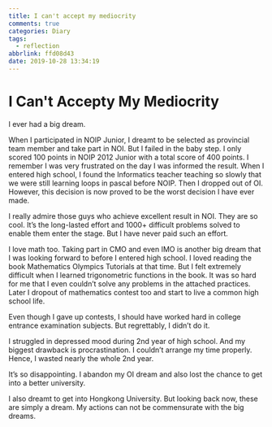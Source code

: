 ```yaml
---
title: I can't accept my mediocrity
comments: true
categories: Diary
tags:
  - reflection
abbrlink: ffd08d43
date: 2019-10-28 13:34:19
---
```


# I Can't Accepty My Mediocrity

I ever had a big dream. 

When I participated in NOIP Junior, I dreamt to be selected as provincial team member and take part in NOI. But I failed in the baby step. I only scored 100 points in NOIP 2012 Junior with a total score of 400 points. I remember I was very frustrated on the day I was informed the result. When I entered high school, I found the Informatics teacher teaching so slowly that we were still learning loops in pascal before NOIP. Then I dropped out of OI. However, this decision is now proved to be the worst decision I have ever made.

I really admire those guys who achieve excellent result in NOI. They are so cool. It’s the long-lasted effort and 1000+ difficult problems solved to enable them enter the stage. But I have never paid such an effort.

I love math too. Taking part in CMO and even IMO is another big dream that I was looking forward to before I entered high school. I loved reading the book Mathematics Olympics Tutorials at that time. But I felt extremely difficult when I learned trigonometric functions in the book. It was so hard for me that I even couldn’t solve any problems in the attached practices. Later I dropout of mathematics contest too and start to live a common high school life.

Even though I gave up contests, I should have worked hard in college entrance examination subjects. But regrettably, I didn’t do it.

I struggled in depressed mood during 2nd year of high school. And my biggest drawback is procrastination. I couldn’t arrange my time properly. Hence, I wasted nearly the whole 2nd year. 

It’s so disappointing. I abandon my OI dream and also lost the chance to get into a better university.

I also dreamt to get into Hongkong University. But looking back now, these are simply a dream. My actions can not be commensurate with the big dreams.

